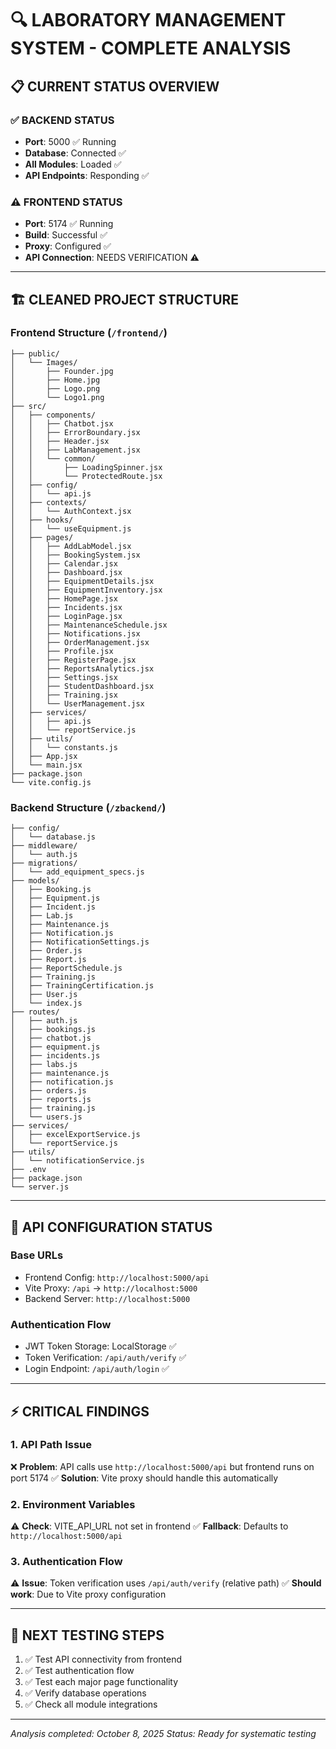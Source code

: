 # 🔍 LABORATORY MANAGEMENT SYSTEM - COMPLETE ANALYSIS

## 📋 CURRENT STATUS OVERVIEW

### ✅ **BACKEND STATUS**
- **Port**: 5000 ✅ Running
- **Database**: Connected ✅
- **All Modules**: Loaded ✅
- **API Endpoints**: Responding ✅

### ⚠️ **FRONTEND STATUS**  
- **Port**: 5174 ✅ Running
- **Build**: Successful ✅
- **Proxy**: Configured ✅
- **API Connection**: NEEDS VERIFICATION ⚠️

---

## 🏗️ **CLEANED PROJECT STRUCTURE**

### **Frontend Structure** (`/frontend/`)
```
├── public/
│   └── Images/
│       ├── Founder.jpg
│       ├── Home.jpg
│       ├── Logo.png
│       └── Logo1.png
├── src/
│   ├── components/
│   │   ├── Chatbot.jsx
│   │   ├── ErrorBoundary.jsx
│   │   ├── Header.jsx
│   │   ├── LabManagement.jsx
│   │   └── common/
│   │       ├── LoadingSpinner.jsx
│   │       └── ProtectedRoute.jsx
│   ├── config/
│   │   └── api.js
│   ├── contexts/
│   │   └── AuthContext.jsx
│   ├── hooks/
│   │   └── useEquipment.js
│   ├── pages/
│   │   ├── AddLabModel.jsx
│   │   ├── BookingSystem.jsx
│   │   ├── Calendar.jsx
│   │   ├── Dashboard.jsx
│   │   ├── EquipmentDetails.jsx
│   │   ├── EquipmentInventory.jsx
│   │   ├── HomePage.jsx
│   │   ├── Incidents.jsx
│   │   ├── LoginPage.jsx
│   │   ├── MaintenanceSchedule.jsx
│   │   ├── Notifications.jsx
│   │   ├── OrderManagement.jsx
│   │   ├── Profile.jsx
│   │   ├── RegisterPage.jsx
│   │   ├── ReportsAnalytics.jsx
│   │   ├── Settings.jsx
│   │   ├── StudentDashboard.jsx
│   │   ├── Training.jsx
│   │   └── UserManagement.jsx
│   ├── services/
│   │   ├── api.js
│   │   └── reportService.js
│   ├── utils/
│   │   └── constants.js
│   ├── App.jsx
│   └── main.jsx
├── package.json
└── vite.config.js
```

### **Backend Structure** (`/zbackend/`)
```
├── config/
│   └── database.js
├── middleware/
│   └── auth.js
├── migrations/
│   └── add_equipment_specs.js
├── models/
│   ├── Booking.js
│   ├── Equipment.js
│   ├── Incident.js
│   ├── Lab.js
│   ├── Maintenance.js
│   ├── Notification.js
│   ├── NotificationSettings.js
│   ├── Order.js
│   ├── Report.js
│   ├── ReportSchedule.js
│   ├── Training.js
│   ├── TrainingCertification.js
│   ├── User.js
│   └── index.js
├── routes/
│   ├── auth.js
│   ├── bookings.js
│   ├── chatbot.js
│   ├── equipment.js
│   ├── incidents.js
│   ├── labs.js
│   ├── maintenance.js
│   ├── notification.js
│   ├── orders.js
│   ├── reports.js
│   ├── training.js
│   └── users.js
├── services/
│   ├── excelExportService.js
│   └── reportService.js
├── utils/
│   └── notificationService.js
├── .env
├── package.json
└── server.js
```

---

## 🔧 **API CONFIGURATION STATUS**

### **Base URLs**
- Frontend Config: `http://localhost:5000/api`
- Vite Proxy: `/api` → `http://localhost:5000`
- Backend Server: `http://localhost:5000`

### **Authentication Flow**
- JWT Token Storage: LocalStorage ✅
- Token Verification: `/api/auth/verify` ✅
- Login Endpoint: `/api/auth/login` ✅

---

## ⚡ **CRITICAL FINDINGS**

### **1. API Path Issue**
❌ **Problem**: API calls use `http://localhost:5000/api` but frontend runs on port 5174
✅ **Solution**: Vite proxy should handle this automatically

### **2. Environment Variables**
⚠️ **Check**: VITE_API_URL not set in frontend
✅ **Fallback**: Defaults to `http://localhost:5000/api`

### **3. Authentication Flow**
⚠️ **Issue**: Token verification uses `/api/auth/verify` (relative path)
✅ **Should work**: Due to Vite proxy configuration

---

## 🧪 **NEXT TESTING STEPS**

1. ✅ Test API connectivity from frontend
2. ✅ Test authentication flow
3. ✅ Test each major page functionality
4. ✅ Verify database operations
5. ✅ Check all module integrations

---

*Analysis completed: October 8, 2025*
*Status: Ready for systematic testing*